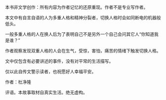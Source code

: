 本书非文学创作：所有内容为作者记忆的还原重现。作者不是专业写作者。

本文中有自言自语的人为多重人格和精神分裂者，切换人格时会如同断电的机器般低头。

一般多重人格的人在换人后为了表明自己不是另外一个自己会问其它人“你知道我是谁？”

作者观察发现双重人格的人会在生气，受惊，害怕，痛苦的情绪下触发切换人格。

文中仅包含有必要讲述的事件，没有对平常的生活描写。

仅以此自传文警示读者，也祝愿好人幸福平安。


作者：杜净隆


评语。本故事取材自真实生活。绝无虚构。
